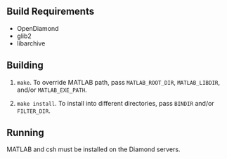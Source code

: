 Build Requirements
------------------

- OpenDiamond
- glib2
- libarchive


Building
--------

1. `make`.  To override MATLAB path, pass `MATLAB_ROOT_DIR`, `MATLAB_LIBDIR`,
and/or `MATLAB_EXE_PATH`.

2. `make install`.  To install into different directories, pass `BINDIR`
and/or `FILTER_DIR`.


Running
-------

MATLAB and csh must be installed on the Diamond servers.
